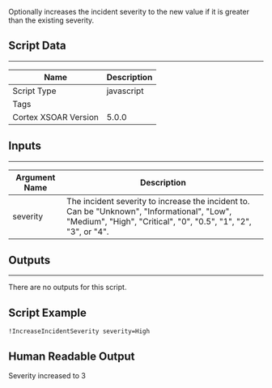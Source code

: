 Optionally increases the incident severity to the new value if it is greater than the existing severity.

## Script Data

---

| **Name** | **Description** |
| --- | --- |
| Script Type | javascript |
| Tags |  |
| Cortex XSOAR Version | 5.0.0 |

## Inputs

---

| **Argument Name** | **Description** |
| --- | --- |
| severity | The incident severity to increase the incident to. Can be "Unknown", "Informational", "Low", "Medium", "High", "Critical", "0", "0.5", "1", "2", "3", or "4".|

## Outputs

---
There are no outputs for this script.


## Script Example

```!IncreaseIncidentSeverity severity=High```


## Human Readable Output

Severity increased to 3
